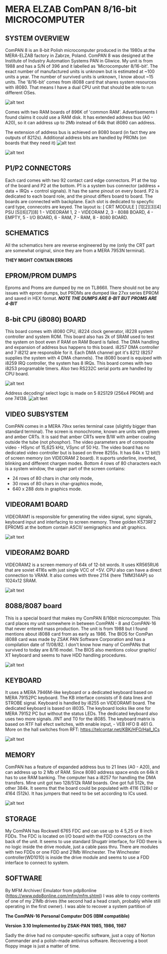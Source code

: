 # MERA ELZAB ComPAN 8/16-bit MICROCOMPUTER

## SYSTEM OVERVIEW

ComPAN 8 is an 8-bit Polish microcomputer produced in the 1980s at the MERA-ELZAB factory in Zabrze, Poland. 
ComPAN 8 was designed at the Institute of Industry Automation Systems PAN in Gliwice.
My unit is from 1988 and has a S/N of 396 and it labelled as 'Microcomputer 8/16-bit'. 
The exact number of manufactured units is unknown but is estimated at ~100 units a year.
The number of survived units is unknown, I know about ~15 units. 
The '8/16-bit' comes from i8088 card that shares system resources with i8080.
That means I have a dual CPU unit that should be able to run different OSes. 

![alt text](https://github.com/RetroNora/MERA_ELZAB_ComPan_8_16/blob/main/Pics/ComPAN%20graph.png)

Comes with two RAM boards of 896K of 'common RAM'. Advertisements I found claims it could use a RAM disk.
It has extended address bus (A0 - A20), so it can address up to 2Mb instead of 64k that i8080 can address.

The extension of address bus is achieved on 8080 board (in fact they are outputs of 8212s). Additional address bits are handled by PROMs (on boards that they need it)
![alt text](https://github.com/RetroNora/MERA_ELZAB_ComPan_8_16/blob/main/Pics/ComPAN%20block.png)


![alt text](https://github.com/RetroNora/Elzab_ComPan_8/blob/main/ComPAN.jpg)

## P1/P2 CONNECTORS
Each card comes with two 92 contact card edge connectors. P1 at the top of the board and P2 at the bottom. P1 is a system bus connector (address + data + IRQs + control signals). It has the same pinout on every board. 
P2 is dedicated to each board role, and the pinout differs board to board. The boards are connected with backplane. Each slot is dedicated to specyfic card type, connecotrs are keyed.
The layout is:
[         CRT MODULE        ]
[1][2][3][4] PSU [5][6][7][8]
1 - VIDEORAM 1,
2 - VIDEORAM 2,
3 - 8088 BOARD,
4 - EMPTY,
5 - I/O BOARD,
6 - RAM,
7 - RAM,
8 - 8080 BOARD.


## SCHEMATICS

All the schematics here are reverse engineered by me (only the CRT part are somewhat original, since they are from a MERA 7953N terminal).

****THEY MIGHT CONTAIN ERRORS****

## EPROM/PROM DUMPS

Eproms and Proms are dumped by me on TL866II.
There should not be any issues with eprom dumps, but PROMs are dumped like 27xx series EPROM and saved in HEX format. 
***NOTE THE DUMPS ARE 8-BIT BUT PROMS ARE 4-BIT***

## 8-bit CPU (i8080) BOARD
This board comes with i8080 CPU, i8224 clock generator, i8228 system controller and system ROM. This board also has 2k of SRAM used to test the system on boot even if RAM on RAM Board is failed.
The DMA handling and expansion of address bus happens to this board. i8257 DMA controller and 7 i8212 are responsible for it. Each DMA channel got it's 8212 (8257 supplies the system with 4 DMA channels). The i8080 board is equiped with i8259 IRQ controller, the system has 8 IRQs. 
This board comes with two i8253 programable timers.
Also two RS232C serial ports are handled by CPU board.

![alt text](https://github.com/RetroNora/MERA_ELZAB_ComPan_8_16/blob/main/Pics/8080%20CPU.jpg)

Address decoding/ select logic is made on 5 82S129 (256x4 PROM) and one 74138. 
![alt text](https://github.com/RetroNora/MERA_ELZAB_ComPan_8_16/blob/main/PROM_DUMPS/PROCESOR_8080/8080_PROM.jpg)


## VIDEO SUBSYSTEM
ComPAN comes in a MERA 79xx series terminal case (slightly bigger than standard terminal). The screen is monochrome, known are units with green and amber CRTs. It is said that amber CRTs were B/W with amber coating outside the tube (not phosphor). 
The video parameters are of composite video - HSync of 15,625 kHz, VSync of 50 Hz.
The video board has no dedicated video controller but is based on three 8255s. It has 64k x 12 bit(!) of screen memory (on VIDEORAM 2 board). 
It suports underline, inverted, blinking and different chargen modes.
Bottom 4 rows of 80 characters each is a system window, the upper part of the screen contains:
- 24 rows of 80 chars in char only mode,
- 30 rows of 80 chars in char-graphics mode,
- 640 x 288 dots in graphics mode.
## VIDEORAM1 BOARD
  VIDEORAM1 is responsible for generating the video signal, sync signals, keyboard input and interfacing to screen memory.
  Three golden K573RF2 EPROMS at the bottom contain ASCII/ semigraphics and alt graphics.
  
  ![alt text](https://github.com/RetroNora/MERA_ELZAB_ComPan_8_16/blob/main/Pics/VIDEORAM1.jpg)

  
## VIDEORAM2 BOARD
  VIDEORAM2 is a screen memory of 64k of 12-bit words. It uses KR565RU6 that are soviet 4116s with just single VCC of +5V. 
  CPU also can have a direct connection to VRAM.
  It also comes with three 2114 (here TMM314AP) so 1024x12 SRAM.
  
  ![alt text](https://github.com/RetroNora/MERA_ELZAB_ComPan_8_16/blob/main/Pics/VIDEORAM2.jpg)

  
##  8088/8087 board
This is a special board that makes my ComPAN 8/16bit microcomputer. This card places my unit somewhere in between ComPAN - 8 and ComPAN-16 that never entered mass production. 
The unit is from 1988 but I found mentions about i8088 card from as early as 1986.
The BIOS for ComPan i8088 card was made by ZSAK PAN Software Corporation and has a compilation date of 11/08/82.
I don't know how many of ComPANs that survived to today are 8/16 model.
The BIOS also mentions colour graphic/ XT keyboard and seems to have HDD handling procedures. 


 ![alt text](https://github.com/RetroNora/MERA_ELZAB_ComPan_8_16/blob/main/Pics/8088%20board.jpg)
 
## KEYBOARD
It uses a MERA 7946M-like keyboard or a dedicated keyboard based on MERA 79152PC keyboard. The KB interface consists of 8 data lines and STROBE signal. Keyboard is handled by i8255 on VIDEORAM1 board.
The dedicated keyboard is based on i8035.
The keyboard looks like one for MERA 79152 PC but without the status LEDs.
The dedicated keyboard also uses two more signals. /INT and T0 for the i8085.
The keyboard matrix is based on RTF hall efect switches, with enable input, - VEB HFO B 461 G.
More on the hall switches from RFT: https://telcontar.net/KBK/HFO/Hall_ICs

![alt text](https://github.com/RetroNora/Elzab_ComPan_8/blob/main/keyb.jpg)

## MEMORY
ComPAN has a feature of expanded address bus to 21 lines (A0 - A20), and can address up to 2 Mb of RAM. Since 8080 address space ends on 64k it has to use RAM banking.
The computer has a i8257 for handling the DMA transfers.
Mine unit got two 128/512k RAM boards. One got full 512k, the other 384k. 
It seems that the board could be populated with 4116 (128k) or 4164 (512k).
It has jumpers that need to be set according to ICs used.


![alt text](https://github.com/RetroNora/MERA_ELZAB_ComPan_8_16/blob/main/Pics/RAM%20map.png)



## STORAGE  
My ComPAN has Rockwell 6765 FDC and can use up to 4 5,25  or 8 inch FDDs.
The FDC is located on I/O board with the FDD connectors on the back of the unit. 
It seems to use standard Shugatr interface, for FDD there is no logic inside the drive module, just a cable pass thru. 
There are modules with two FDDs or one FDD and 21Mb Winchester.
The Winchester controller(WD1010) is inside the drive module and seems to use a FDD interface to connect to system.

## SOFTWARE
By MFM Archiver/ Emulator from pdp8online (https://www.pdp8online.com/mfm/mfm.shtml) I was able to copy contents of one of my 21Mb drives (the second had a head crash, probably while still operating in the first owner).
I was able to recover a system partition of 

**The ComPAN-16 Personal Computer DOS (IBM compatible)**

**Version 3.10 Implemented by ZSAK-PAN 1985, 1986, 1987**

Sadly the drive had no computer-specific software, just a copy of Norton Commander and a polish-made antivirus software.
Recovering a boot floppy image is just a matter of time.

 







